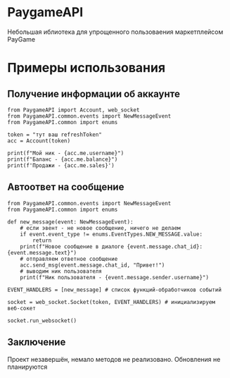 # PaygameAPI
Небольшая иблиотека для упрощенного пользоваения маркетплейсом PayGame

# Примеры использования

## Получение информации об аккаунте

```
from PaygameAPI import Account, web_socket
from PaygameAPI.common.events import NewMessageEvent
from PaygameAPI.common import enums

token = "тут ваш refreshToken"
acc = Account(token)

print(f"Мой ник - {acc.me.username}")
print(f"Баланс - {acc.me.balance}")
print(f'Продажи - {acc.me.sales}')
```

## Автоответ на сообщение
```
from PaygameAPI.common.events import NewMessageEvent
from PaygameAPI.common import enums

def new_message(event: NewMessageEvent):
    # если эвент - не новое сообщение, ничего не делаем
    if event.event_type != enums.EventTypes.NEW_MESSAGE.value:
        return
    print(f"Новое сообщение в диалоге {event.message.chat_id}: {event.message.text}")
    # отправляем ответное сообщение
    acc.send_msg(event.message.chat_id, "Привет!")
    # выводим ник пользователя
    print(f"Ник пользователя - {event.message.sender.username}")

EVENT_HANDLERS = [new_message] # список функций-обработчиков событий

socket = web_socket.Socket(token, EVENT_HANDLERS) # инициализируем веб-сокет

socket.run_websocket()
```

## Заключение
Проект незавершён, немало методов не реализовано. Обновления не планируются 
